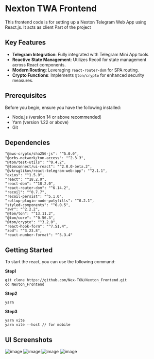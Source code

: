 # Nexton TWA Frontend

This frontend code is for setting up a Nexton Telegram Web App using React.js.
It acts as client Part of the project

## Key Features
- **Telegram Integration**: Fully integrated with Telegram Mini App tools.
- **Reactive State Management**: Utilizes Recoil for state management across React components.
- **Modern Routing**: Leveraging `react-router-dom` for SPA routing.
- **Crypto Functions**: Implements `@ton/crypto` for enhanced security measures.

## Prerequisites
Before you begin, ensure you have the following installed:
- Node.js (version 14 or above recommended)
- Yarn (version 1.22 or above)
- Git

## Dependencies

```
"@aws-crypto/sha256-js": "^5.0.0",
"@orbs-network/ton-access": "^2.3.3",
"@ton/test-utils": "^0.4.2",
"@tonconnect/ui-react": "^2.0.0-beta.2",
"@vkruglikov/react-telegram-web-app": "^2.1.1",
"axios": "^1.5.0",
"react": "^18.2.0",
"react-dom": "^18.2.0",
"react-router-dom": "^6.14.2",
"recoil": "^0.7.7",
"recoil-persist": "^5.1.0",
"rollup-plugin-node-polyfills": "^0.2.1",
"styled-components": "^6.0.5",
"swr": "^2.2.2",
"@ton/ton": "^13.11.2",
"@ton/core": "^0.56.3",
"@ton/crypto": "^3.2.0",
"react-hook-form": "^7.51.4",
"zod": "^3.23.8",
"react-number-format": "^5.3.4"
```

## Getting Started

To start the react, you can use the following command:

**Step1**

```
git clone https://github.com/Nex-TON/Nexton_Frontend.git
cd Nexton_Frontend
```

**Step2**

```
yarn
```

**Step3**

```
yarn vite
yarn vite --host // for mobile
```

## UI Screenshots

![image](https://nextonserver.s3.eu-north-1.amazonaws.com/CleanShot+2024-05-20+at+14.01.16.png)
![image](https://nextonserver.s3.eu-north-1.amazonaws.com/CleanShot+2024-05-20+at+13.35.28.png)
![image](https://nextonserver.s3.eu-north-1.amazonaws.com/CleanShot+2024-05-20+at+13.35.49.png)
![image](https://nextonserver.s3.eu-north-1.amazonaws.com/CleanShot+2024-05-20+at+13.59.49.png)
